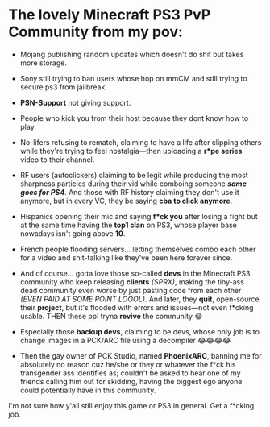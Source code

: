 # The lovely Minecraft PS3 PvP Community from my pov:  

- Mojang publishing random updates which doesn't do shit but takes more storage.

- Sony still trying to ban users whose hop on mmCM and still trying to secure ps3 from jailbreak.

- **PSN-Support** not giving support.

- People who kick you from their host because they dont know how to play.

- No-lifers refusing to rematch, claiming to have a life after clipping others while they're trying to feel nostalgia—then uploading a **r*pe series** video to their channel.  

- RF users (autoclickers) claiming to be legit while producing the most sharpness particles during their vid while comboing someone *__same goes for PS4__*. And those with RF history claiming they don't use it anymore, but in every VC, they be saying **cba to click anymore**.

- Hispanics opening their mic and saying **f*ck you** after losing a fight but at the same time having the **top1 clan** on PS3, whose player base nowadays isn't going above **10**.  

- French people flooding servers... letting themselves combo each other for a video and shit-talking like they've been here forever since.  

- And of course... gotta love those so-called **devs** in the Minecraft PS3 community who keep releasing **__clients__** *(SPRX)*, making the tiny-ass dead community even worse by just pasting code from each other *(EVEN PAID AT SOME POINT LOOOL)*. And later, they **quit**, open-source their **project**, but it's flooded with errors and issues—not even f*cking usable.  THEN these ppl tryna **revive** the community :joy: 

- Especially those **backup devs**, claiming to be devs, whose only job is to change images in a PCK/ARC file using a decompiler :joy::joy::joy::joy:  

- Then the gay owner of PCK Studio, named **PhoenixARC**, banning me for absolutely no reason cuz he/she or they or whatever the f*ck his transgender ass identifies as; couldn't be asked to hear one of my friends calling him out for skidding, having the biggest ego anyone could potentially have in this community.

I'm not sure how y'all still enjoy this game or PS3 in general. Get a f*cking job.
